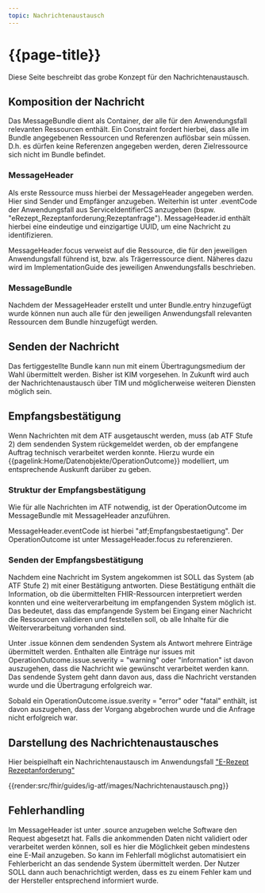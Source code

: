 ```yaml
---
topic: Nachrichtenaustausch
---
```


# {{page-title}}

Diese Seite beschreibt das grobe Konzept für den Nachrichtenaustausch.

## Komposition der Nachricht

Das MessageBundle dient als Container, der alle für den Anwendungsfall relevanten Ressourcen enthält. Ein Constraint fordert hierbei, dass alle im Bundle angegebenen Ressourcen und Referenzen auflösbar sein müssen. D.h. es dürfen keine Referenzen angegeben werden, deren Zielressource sich nicht im Bundle befindet.

### MessageHeader

Als erste Ressource muss hierbei der MessageHeader angegeben werden. Hier sind Sender und Empfänger anzugeben.
Weiterhin ist unter .eventCode der Anwendungsfall aus ServiceIdentifierCS anzugeben (bspw. "eRezept_Rezeptanforderung;Rezeptanfrage").
MessageHeader.id enthält hierbei eine eindeutige und einzigartige UUID, um eine Nachricht zu identifizieren.

MessageHeader.focus verweist auf die Ressource, die für den jeweiligen Anwendungsfall führend ist, bzw. als Trägerressource dient. Näheres dazu wird im ImplementationGuide des jeweiligen Anwendungsfalls beschrieben.

### MessageBundle

Nachdem der MessageHeader erstellt und unter Bundle.entry hinzugefügt wurde können nun auch alle für den jeweiligen Anwendungsfall relevanten Ressourcen dem Bundle hinzugefügt werden.

## Senden der Nachricht

Das fertiggestellte Bundle kann nun mit einem Übertragungsmedium der Wahl übermittelt werden. Bisher ist KIM vorgesehen. In Zukunft wird auch der Nachrichtenaustausch über TIM und möglicherweise weiteren Diensten möglich sein.

## Empfangsbestätigung

Wenn Nachrichten mit dem ATF ausgetauscht werden, muss (ab ATF Stufe 2) dem sendenden System rückgemeldet werden, ob der empfangene Auftrag technisch verarbeitet werden konnte. Hierzu wurde ein {{pagelink:Home/Datenobjekte/OperationOutcome}} modelliert, um entsprechende Auskunft darüber zu geben.

### Struktur der Empfangsbestätigung

Wie für alle Nachrichten im ATF notwendig, ist der OperationOutcome im MessageBundle mit MessageHeader anzuführen.

MessageHeader.eventCode ist hierbei "atf;Empfangsbestaetigung". Der OperationOutcome ist unter MessageHeader.focus zu referenzieren.

### Senden der Empfangsbestätigung

Nachdem eine Nachricht im System angekommen ist SOLL das System (ab ATF Stufe 2) mit einer Bestätigung antworten. Diese Bestätigung enthält die Information, ob die übermittelten FHIR-Ressourcen interpretiert werden konnten und eine weiterverarbeitung im empfangenden System möglich ist.
Das bedeutet, dass das empfangende System bei Eingang einer Nachricht die Ressourcen validieren und feststellen soll, ob alle Inhalte für die Weiterverarbeitung vorhanden sind.

Unter .issue können dem sendenden System als Antwort mehrere Einträge übermittelt werden. Enthalten alle Einträge nur issues mit OperationOutcome.issue.severity = "warning" oder "information" ist davon auszugehen, dass die Nachricht wie gewünscht verarbeitet werden kann. Das sendende System geht dann davon aus, dass die Nachricht verstanden wurde und die Übertragung erfolgreich war.

Sobald ein OperationOutcome.issue.sverity = "error" oder "fatal" enthält, ist davon auszugehen, dass der Vorgang abgebrochen wurde und die Anfrage nicht erfolgreich war.

## Darstellung des Nachrichtenaustausches

Hier beispielhaft ein Nachrichtenaustausch im Anwendungsfall ["E-Rezept Rezeptanforderung"](https://simplifier.net/erezept-servicerequest)

{{render:src/fhir/guides/ig-atf/images/Nachrichtenaustausch.png}}

## Fehlerhandling

Im MessageHeader ist unter .source anzugeben welche Software den Request abgesetzt hat. Falls die ankommenden Daten nicht validiert oder verarbeitet werden können, soll es hier die Möglichkeit geben mindestens eine E-Mail anzugeben. So kann im Fehlerfall möglichst automatisiert ein Fehlerbericht an das sendende System übermittelt werden. Der Nutzer SOLL dann auch benachrichtigt werden, dass es zu einem Fehler kam und der Hersteller entsprechend informiert wurde.
